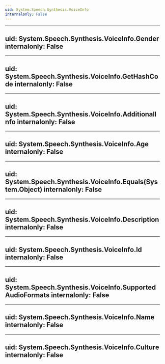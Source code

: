 ```yaml
---
uid: System.Speech.Synthesis.VoiceInfo
internalonly: False
---
```


---
uid: System.Speech.Synthesis.VoiceInfo.Gender
internalonly: False
---

---
uid: System.Speech.Synthesis.VoiceInfo.GetHashCode
internalonly: False
---

---
uid: System.Speech.Synthesis.VoiceInfo.AdditionalInfo
internalonly: False
---

---
uid: System.Speech.Synthesis.VoiceInfo.Age
internalonly: False
---

---
uid: System.Speech.Synthesis.VoiceInfo.Equals(System.Object)
internalonly: False
---

---
uid: System.Speech.Synthesis.VoiceInfo.Description
internalonly: False
---

---
uid: System.Speech.Synthesis.VoiceInfo.Id
internalonly: False
---

---
uid: System.Speech.Synthesis.VoiceInfo.SupportedAudioFormats
internalonly: False
---

---
uid: System.Speech.Synthesis.VoiceInfo.Name
internalonly: False
---

---
uid: System.Speech.Synthesis.VoiceInfo.Culture
internalonly: False
---
